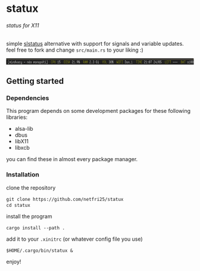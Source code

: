 # statux
###### status for X11
simple [slstatus](https://tools.suckless.org/slstatus/) alternative with support for signals and variable updates.
feel free to fork and change `src/main.rs` to your liking :)

<img src='assets/screenshot.png'>

## Getting started
### Dependencies
This program depends on some development packages for these following libraries:
 - alsa-lib
 - dbus
 - libX11
 - libxcb

you can find these in almost every package manager.

### Installation
clone the repository
```shell
git clone https://github.com/netfri25/statux
cd statux
```

install the program
```shell
cargo install --path .
```

add it to your `.xinitrc` (or whatever config file you use)
```shell
$HOME/.cargo/bin/statux &
```

enjoy!

